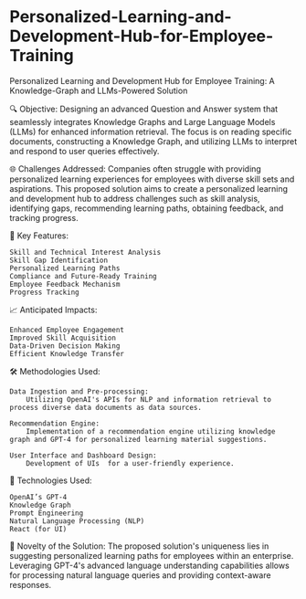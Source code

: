 # Personalized-Learning-and-Development-Hub-for-Employee-Training
Personalized Learning and Development Hub for Employee Training: A Knowledge-Graph and LLMs-Powered Solution

🔍 Objective:
Designing an advanced Question and Answer system that seamlessly integrates Knowledge Graphs and Large Language Models (LLMs) for enhanced information retrieval. The focus is on reading specific documents, constructing a Knowledge Graph, and utilizing LLMs to interpret and respond to user queries effectively.

🌐 Challenges Addressed:
Companies often struggle with providing personalized learning experiences for employees with diverse skill sets and aspirations. This proposed solution aims to create a personalized learning and development hub to address challenges such as skill analysis, identifying gaps, recommending learning paths, obtaining feedback, and tracking progress.

🔑 Key Features:

    Skill and Technical Interest Analysis
    Skill Gap Identification
    Personalized Learning Paths
    Compliance and Future-Ready Training
    Employee Feedback Mechanism
    Progress Tracking

📈 Anticipated Impacts:

    Enhanced Employee Engagement
    Improved Skill Acquisition
    Data-Driven Decision Making
    Efficient Knowledge Transfer

🛠️ Methodologies Used:

    Data Ingestion and Pre-processing:
        Utilizing OpenAI's APIs for NLP and information retrieval to process diverse data documents as data sources.

    Recommendation Engine:
        Implementation of a recommendation engine utilizing knowledge graph and GPT-4 for personalized learning material suggestions.

    User Interface and Dashboard Design:
        Development of UIs  for a user-friendly experience.

🚀 Technologies Used:

    OpenAI’s GPT-4
    Knowledge Graph
    Prompt Engineering
    Natural Language Processing (NLP)
    React (for UI)
    

🌟 Novelty of the Solution:
The proposed solution's uniqueness lies in suggesting personalized learning paths for employees within an enterprise. Leveraging GPT-4's advanced language understanding capabilities allows for processing natural language queries and providing context-aware responses. 
